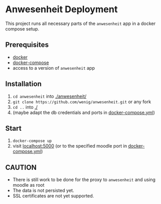 # Anwesenheit Deployment

This project runs all necessary parts of the `anwesenheit` app in a docker compose setup.

## Prerequisites

- [docker](https://docs.docker.com/get-docker/)
- [docker-compose](https://docs.docker.com/compose/install/)
- access to a version of `anwesenheit` app

## Installation

1. `cd anwesenheit` into [./anwesenheit/](./anwesenheit/)
2. `git clone https://github.com/wenig/anwesenheit.git` or any fork
3. `cd ..` into [./](./)
4. (maybe adapt the db credentials and ports in [docker-compose.yml](./docker-compose.yml))

## Start

1. `docker-compose up`
2. visit [localhost:5000](http://localhost:5000) (or to the specified moodle port in [docker-compose.yml](./docker-compose.yml))

## CAUTION

- There is still work to be done for the proxy to `anwesenheit` and using moodle as root
- The data is not persisted yet.
- SSL certificates are not yet supported.

